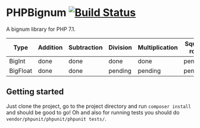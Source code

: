 # PHPBignum [![Build Status](https://travis-ci.org/hpez/PHPBignum.svg?branch=master)](https://travis-ci.org/hpez/PHPBignum)
A bignum library for PHP 7.1.

| Type          | Addition      | Subtraction   | Division      | Multiplication | Square root    | Power          |
| ------------- |---------------|---------------|---------------|----------------|----------------|----------------|
| BigInt        | done          | done          | done          | done           | pending        | pending        |
| BigFloat      | done          | done          | pending       | pending        | pending        | pending        |

## Getting started
Just clone the project, go to the project directory and run `composer install` and should be good to go! Oh and also for running tests you should do `vendor/phpunit/phpunit/phpunit tests/`.
